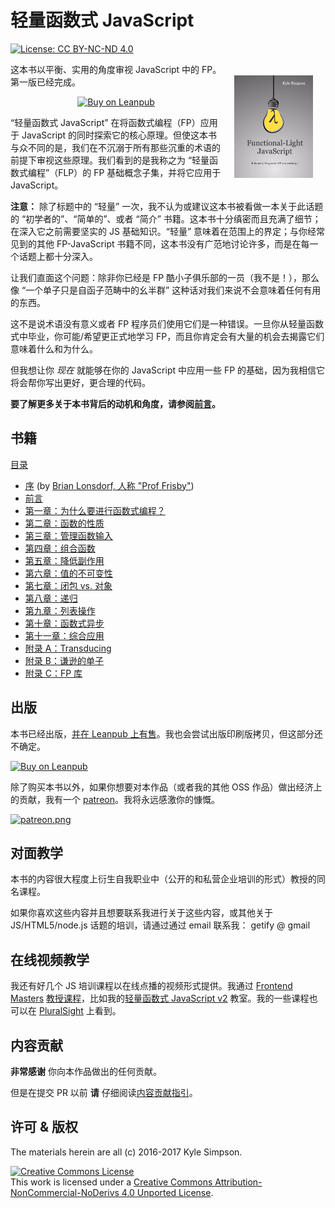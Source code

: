# 轻量函数式 JavaScript

[![License: CC BY-NC-ND 4.0](https://img.shields.io/badge/License-CC%20BY--NC--ND%204.0-blue.svg)](http://creativecommons.org/licenses/by-nc-nd/4.0/)

<a href="https://leanpub.com/fljs"><img src="manuscript/images/marketing/book-cover-small.png" width="25%" align="right" hspace="20" vspace="20" title="Functional-Light JavaScript" alt="Book Cover"></a>

这本书以平衡、实用的角度审视 JavaScript 中的 FP。第一版已经完成。

<p align="center">
    <a href="https://leanpub.com/fljs"><img src="https://img.shields.io/badge/Buy-Leanpub-yellow.svg" title="Buy on Leanpub" alt="Buy on Leanpub"></a>
</p>

“轻量函数式 JavaScript” 在将函数式编程（FP）应用于 JavaScript 的同时探索它的核心原理。但使这本书与众不同的是，我们在不沉溺于所有那些沉重的术语的前提下审视这些原理。我们看到的是我称之为 “轻量函数式编程”（FLP）的 FP 基础概念子集，并将它应用于 JavaScript。

**注意：** 除了标题中的 “轻量” 一次，我不认为或建议这本书被看做一本关于此话题的 “初学者的”、“简单的”、或者 “简介” 书籍。这本书十分缜密而且充满了细节；在深入它之前需要坚实的 JS 基础知识。“轻量” 意味着在范围上的界定；与你经常见到的其他 FP-JavaScript 书籍不同，这本书没有广范地讨论许多，而是在每一个话题上都十分深入。

让我们直面这个问题：除非你已经是 FP 酷小子俱乐部的一员（我不是！），那么像 “一个单子只是自函子范畴中的幺半群” 这种话对我们来说不会意味着任何有用的东西。

这不是说术语没有意义或者 FP 程序员们使用它们是一种错误。一旦你从轻量函数式中毕业，你可能/希望更正式地学习 FP，而且你肯定会有大量的机会去揭露它们意味着什么和为什么。

但我想让你 *现在* 就能够在你的 JavaScript 中应用一些 FP 的基础，因为我相信它将会帮你写出更好，更合理的代码。

**要了解更多关于本书背后的动机和角度，请参阅[前言](manuscript/preface.md)。**

## 书籍

[目录](manuscript/README.md/#table-of-contents)

* [序](manuscript/foreword.md/#foreword) (by [Brian Lonsdorf, 人称 "Prof Frisby"](https://twitter.com/DrBoolean))
* [前言](manuscript/preface.md/#preface)
* [第一章：为什么要进行函数式编程？](manuscript/ch1.md/#chapter-1-why-functional-programming)
* [第二章：函数的性质](manuscript/ch2.md/#chapter-2-the-nature-of-functions)
* [第三章：管理函数输入](manuscript/ch3.md/#chapter-3-managing-function-inputs)
* [第四章：组合函数](manuscript/ch4.md/#chapter-4-composing-functions)
* [第五章：降低副作用](manuscript/ch5.md/#chapter-5-reducing-side-effects)
* [第六章：值的不可变性](manuscript/ch6.md/#chapter-6-value-immutability)
* [第七章：闭包 vs. 对象](manuscript/ch7.md/#chapter-7-closure-vs-object)
* [第八章：递归](manuscript/ch8.md/#chapter-8-recursion)
* [第九章：列表操作](manuscript/ch9.md/#chapter-9-list-operations)
* [第十章：函数式异步](manuscript/ch10.md/#chapter-10-functional-async)
* [第十一章：综合应用](manuscript/ch11.md/#chapter-11-putting-it-all-together)
* [附录 A：Transducing](manuscript/apA.md/#appendix-a-transducing)
* [附录 B：谦逊的单子](manuscript/apB.md/#appendix-b-the-humble-monad)
* [附录 C：FP 库](manuscript/apC.md/#appendix-c-fp-libraries)

## 出版

本书已经出版，[并在 Leanpub 上有售](https://leanpub.com/fljs/)。我也会尝试出版印刷版拷贝，但这部分还不确定。

[![Buy on Leanpub](https://img.shields.io/badge/Buy-Leanpub-yellow.svg)](https://leanpub.com/fljs)

除了购买本书以外，如果你想要对本作品（或者我的其他 OSS 作品）做出经济上的贡献，我有一个 [patreon](https://www.patreon.com/getify)。我将永远感激你的慷慨。

<a href="https://www.patreon.com/getify">[![patreon.png](https://s11.postimg.org/axpzguh77/patreon.png)](https://www.patreon.com/getify)</a>

## 对面教学

本书的内容很大程度上衍生自我职业中（公开的和私营企业培训的形式）教授的同名课程。

如果你喜欢这些内容并且想要联系我进行关于这些内容，或其他关于 JS/HTML5/node.js 话题的培训，请通过通过 email 联系我： getify @ gmail

## 在线视频教学

我还有好几个 JS 培训课程以在线点播的视频形式提供。我通过 [Frontend Masters](https://FrontendMasters.com) [教授课程](https://FrontendMasters.com/teachers/kyle-simpson)，比如我的[轻量函数式 JavaScript v2](https://frontendmasters.com/courses/functional-javascript-v2/) 教室。我的一些课程也可以在 [PluralSight](https://www.pluralsight.com/search?q=kyle%20simpson&categories=all) 上看到。

## 内容贡献

**非常感谢** 你向本作品做出的任何贡献。

但是在提交 PR 以前 **请** 仔细阅读[内容贡献指引](CONTRIBUTING.md)。

## 许可 & 版权

The materials herein are all (c) 2016-2017 Kyle Simpson.

<a rel="license" href="http://creativecommons.org/licenses/by-nc-nd/4.0/"><img alt="Creative Commons License" style="border-width:0" src="https://i.creativecommons.org/l/by-nc-nd/4.0/88x31.png" /></a><br />This work is licensed under a <a rel="license" href="http://creativecommons.org/licenses/by-nc-nd/4.0/">Creative Commons Attribution-NonCommercial-NoDerivs 4.0 Unported License</a>.
